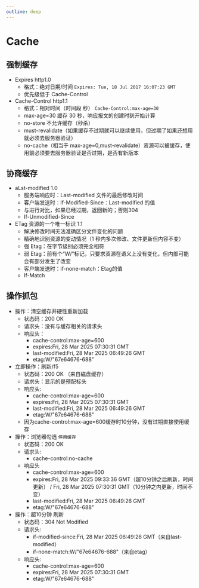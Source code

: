 ```yaml
---
outline: deep
---
```

# Cache
## 强制缓存
- Expires http1.0
  - 格式：绝对日期/时间 `Expires: Tue, 18 Jul 2017 16:07:23 GMT`
  - 优先级低于 Cache-Control
- Cache-Control http1.1
  - 格式：相对时间（时间段 秒） `Cache-Control:max-age=30`
  - max-age=30 缓存 30 秒，响应报文的创建时刻开始计算
  - no-store 不允许缓存（秒杀）
  - must-revalidate（如果缓存不过期就可以继续使用，但过期了如果还想用就必须去服务器验证）
  - no-cache（相当于 max-age=0,must-revalidate）资源可以被缓存，使用前必须要去服务器验证是否过期，是否有新版本
## 协商缓存
- aLst-modified 1.0
  - 服务端响应时：Last-modified 文件的最后修改时间
  - 客户端发送时：if-Modified-Since：Last-modified 的值
  - 与进行对比，如果已经过期，返回新的；否则304
  - If-Unmodified-Since
- ETag 资源的一个唯一标识 1.1
  - 解决修改时间无法准确区分文件变化的问题
  - 精确地识别资源的变动情况（1 秒内多次修改、文件更新但内容不变）
  - 强 Etag：在字节级别必须完全相符
  - 弱 Etag：前有个“W/”标记，只要求资源在语义上没有变化，但内部可能会有部分发生了改变
  - 客户端发送时：if-none-match：Etag的值
  - If-Match
## 操作抓包
- 操作：清空缓存并硬性重新加载
  - 状态码：200 OK
  - 请求头：没有与缓存相关的请求头
  - 响应头：
    - cache-control:max-age=600
    - expires:Fri, 28 Mar 2025 07:30:31 GMT
    - last-modified:Fri, 28 Mar 2025 06:49:26 GMT
    - etag:W/"67e64676-688"
- 立即操作：刷新/f5
  - 状态码：200 OK （来自磁盘缓存）
  - 请求头：显示的是预配标头
  - 响应头:
    - cache-control:max-age=600
    - expires:Fri, 28 Mar 2025 07:30:31 GMT
    - last-modified:Fri, 28 Mar 2025 06:49:26 GMT
    - etag:W/"67e64676-688"
  - 因为cache-control:max-age=600缓存时10分钟，没有过期直接使用缓存
- 操作：浏览器勾选 `停用缓存`
  - 状态码：200 OK
  - 请求头:
    - cache-control:no-cache
  - 响应头
    - cache-control:max-age=600
    - expires:Fri, 28 Mar 2025 09:33:36 GMT（超10分钟之后刷新，时间更新） / Fri, 28 Mar 2025 07:30:31 GMT（10分钟之内更新，时间不变）
    - last-modified:Fri, 28 Mar 2025 06:49:26 GMT
    - etag:W/"67e64676-688"
- 操作：超10分钟 刷新
  - 状态码：304 Not Modified
  - 请求头:
    - if-modified-since:Fri, 28 Mar 2025 06:49:26 GMT（来自last-modified）
    - if-none-match:W/"67e64676-688"（来自etag）
  - 响应头:
    - cache-control:max-age=600
    - expires:Fri, 28 Mar 2025 07:30:31 GMT
    - etag:W/"67e64676-688"


